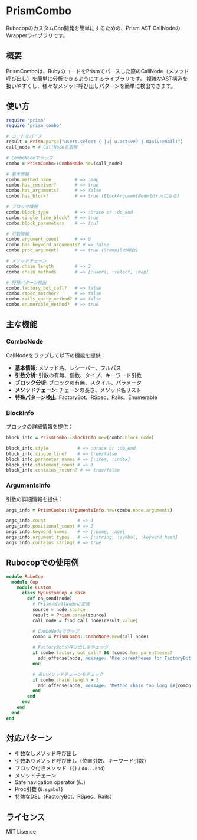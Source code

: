 # PrismCombo

RubocopのカスタムCop開発を簡単にするための、Prism AST CallNodeのWrapperライブラリです。

## 概要

PrismComboは、RubyのコードをPrismでパースした際のCallNode（メソッド呼び出し）を簡単に分析できるようにするライブラリです。
複雑なAST構造を扱いやすくし、様々なメソッド呼び出しパターンを簡単に検出できます。

## 使い方

```ruby
require 'prism'
require 'prism_combo'

# コードをパース
result = Prism.parse("users.select { |u| u.active? }.map(&:email)")
call_node = # CallNodeを取得

# ComboNodeでラップ
combo = PrismCombo::ComboNode.new(call_node)

# 基本情報
combo.method_name         # => :map
combo.has_receiver?       # => true
combo.has_arguments?      # => false
combo.has_block?          # => true (BlockArgumentNodeもtrueになる)

# ブロック情報
combo.block_type          # => :brace or :do_end
combo.single_line_block?  # => true
combo.block_parameters    # => [:u]

# 引数情報
combo.argument_count      # => 0
combo.has_keyword_arguments? # => false
combo.proc_argument?      # => true (&:emailの場合)

# メソッドチェーン
combo.chain_length        # => 3
combo.chain_methods       # => [:users, :select, :map]

# 特殊パターン検出
combo.factory_bot_call?   # => false
combo.rspec_matcher?      # => false
combo.rails_query_method? # => false
combo.enumerable_method?  # => true
```

## 主な機能

### ComboNode

CallNodeをラップして以下の機能を提供：

- **基本情報**: メソッド名、レシーバー、フルパス
- **引数分析**: 引数の有無、個数、タイプ、キーワード引数
- **ブロック分析**: ブロックの有無、スタイル、パラメータ
- **メソッドチェーン**: チェーンの長さ、メソッド名リスト
- **特殊パターン検出**: FactoryBot、RSpec、Rails、Enumerable

### BlockInfo

ブロックの詳細情報を提供：

```ruby
block_info = PrismCombo::BlockInfo.new(combo.block_node)

block_info.style           # => :brace or :do_end
block_info.single_line?    # => true/false
block_info.parameter_names # => [:item, :index]
block_info.statement_count # => 3
block_info.contains_return? # => true/false
```

### ArgumentsInfo

引数の詳細情報を提供：

```ruby
args_info = PrismCombo::ArgumentsInfo.new(combo.node.arguments)

args_info.count            # => 3
args_info.positional_count # => 2
args_info.keyword_names    # => [:name, :age]
args_info.argument_types   # => [:string, :symbol, :keyword_hash]
args_info.contains_string? # => true
```

## Rubocopでの使用例

```ruby
module RuboCop
  module Cop
    module Custom
      class MyCustomCop < Base
        def on_send(node)
          # PrismのCallNodeに変換
          source = node.source
          result = Prism.parse(source)
          call_node = find_call_node(result.value)

          # ComboNodeでラップ
          combo = PrismCombo::ComboNode.new(call_node)

          # FactoryBotの呼び出しをチェック
          if combo.factory_bot_call? && !combo.has_parentheses?
            add_offense(node, message: "Use parentheses for FactoryBot methods")
          end

          # 長いメソッドチェーンをチェック
          if combo.chain_length > 3
            add_offense(node, message: "Method chain too long (#{combo.chain_length} methods)")
          end
        end
      end
    end
  end
end
```

## 対応パターン

- 引数なしメソッド呼び出し
- 引数ありメソッド呼び出し（位置引数、キーワード引数）
- ブロック付きメソッド（`{}` / `do...end`）
- メソッドチェーン
- Safe navigation operator (`&.`)
- Proc引数 (`&:symbol`)
- 特殊なDSL（FactoryBot、RSpec、Rails）

## ライセンス

MIT Lisence
